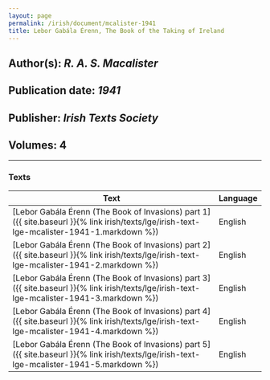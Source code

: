 ```yaml
---
layout: page
permalink: /irish/document/mcalister-1941
title: Lebor Gabála Érenn, The Book of the Taking of Ireland
---
```


## Author(s): *R. A. S. Macalister*
## Publication date: *1941*
## Publisher: *Irish Texts Society*
## Volumes: 4

---
### Texts

| Text | Language |
| --------- | ----------- |
| [Lebor Gabála Érenn (The Book of Invasions) part 1]({{ site.baseurl }}{% link irish/texts/lge/irish-text-lge-mcalister-1941-1.markdown %})  | English |
| [Lebor Gabála Érenn (The Book of Invasions) part 2]({{ site.baseurl }}{% link irish/texts/lge/irish-text-lge-mcalister-1941-2.markdown %})  | English |
| [Lebor Gabála Érenn (The Book of Invasions) part 3]({{ site.baseurl }}{% link irish/texts/lge/irish-text-lge-mcalister-1941-3.markdown %})  | English |
| [Lebor Gabála Érenn (The Book of Invasions) part 4]({{ site.baseurl }}{% link irish/texts/lge/irish-text-lge-mcalister-1941-4.markdown %})  | English |
| [Lebor Gabála Érenn (The Book of Invasions) part 5]({{ site.baseurl }}{% link irish/texts/lge/irish-text-lge-mcalister-1941-5.markdown %})  | English |
